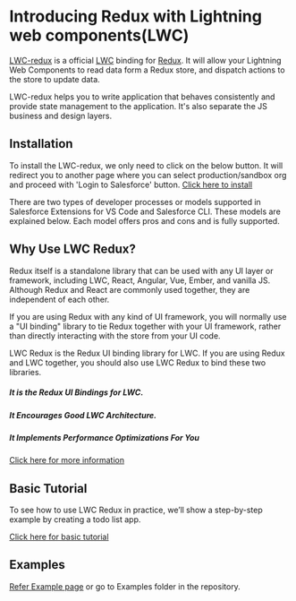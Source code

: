 # Introducing Redux with Lightning web components(LWC)

[LWC-redux](http://lwc-redux.com/) is a official [LWC](https://developer.salesforce.com/blogs/2018/12/introducing-lightning-web-components.html) binding for [Redux](https://redux.js.org/introduction/getting-started#basic-example). It will allow your Lightning Web Components to read data form a Redux store, and dispatch actions to the store to update data.

LWC-redux helps you to write application that behaves consistently and provide state management to the application. It's also separate the JS business and design layers.

## Installation

To install the LWC-redux, we only need to click on the below button. It will redirect you to another page where you can select production/sandbox org and proceed with 'Login to Salesforce' button.
[Click here to install](http://lwc-redux.com/quick-start#installation)

There are two types of developer processes or models supported in Salesforce Extensions for VS Code and Salesforce CLI. These models are explained below. Each model offers pros and cons and is fully supported.

## Why Use LWC Redux?

Redux itself is a standalone library that can be used with any UI layer or framework, including LWC, React, Angular, Vue, Ember, and vanilla JS. Although Redux and React are commonly used together, they are independent of each other.

If you are using Redux with any kind of UI framework, you will normally use a "UI binding" library to tie Redux together with your UI framework, rather than directly interacting with the store from your UI code.

LWC Redux is the Redux UI binding library for LWC. If you are using Redux and LWC together, you should also use LWC Redux to bind these two libraries.

##### It is the Redux UI Bindings for LWC.
##### It Encourages Good LWC Architecture.
##### It Implements Performance Optimizations For You

[Click here for more information](http://lwc-redux.com/why-use-lwc-redux)

## Basic Tutorial

To see how to use LWC Redux in practice, we’ll show a step-by-step example by creating a todo list app.

[Click here for basic tutorial](http://lwc-redux.com/basic-tutorial)


## Examples

[Refer Example page](http://lwc-redux.com/examples) or go to Examples folder in the repository.
